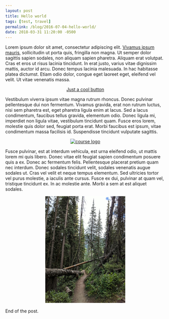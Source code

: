 ```yaml
---
layout: post
title: Hello world
tags: [test, travel]
permalink: /blog/2016-07-04-hello-world/
date: 2018-03-31 11:20:00 -0500
---
```


Lorem ipsum dolor sit amet, consectetur adipiscing elit. [Vivamus ipsum mauris](http://afranques.com), sollicitudin ut porta quis, fringilla non magna. Ut semper dolor sagittis sapien sodales, non aliquam sapien pharetra. Aliquam erat volutpat. Cras et eros ut risus lacinia tincidunt. In erat justo, varius vitae dignissim mattis, auctor id arcu. Donec tempus lacinia malesuada. In hac habitasse platea dictumst. Etiam odio dolor, congue eget laoreet eget, eleifend vel velit. Ut vitae venenatis massa.

<div style="text-align:center;">
  <a class="btn btn-lg btn-success" href="http://afranques.com">Just a cool button</a>
</div>

Vestibulum viverra ipsum vitae magna rutrum rhoncus. Donec pulvinar pellentesque dui non fermentum. Vivamus gravida, erat non rutrum luctus, nisi sem pharetra est, eget pharetra ligula enim at lacus. Sed a lacus condimentum, faucibus tellus gravida, elementum odio. Donec ligula mi, imperdiet non ligula vitae, vestibulum tincidunt quam. Fusce eros lorem, molestie quis dolor sed, feugiat porta erat. Morbi faucibus est ipsum, vitae condimentum massa facilisis id. Suspendisse tincidunt vulputate sagittis.

<div style="text-align:center;">
  <a href="https://github.com/afranques/afranques.github.io/raw/master/img/IMG_20170825_173726.jpg">
    <img src="https://github.com/afranques/afranques.github.io/raw/master/img/IMG_20170825_173726.jpg" alt="course logo" style="width: 50%">
  </a>
</div>

Fusce pulvinar, est at interdum vehicula, est urna eleifend odio, ut mattis lorem mi quis libero. Donec vitae elit feugiat sapien condimentum posuere quis a ex. Donec ac fermentum felis. Pellentesque placerat pretium quam nec interdum. Donec sodales tincidunt velit, sodales venenatis augue sodales ut. Cras vel velit et neque tempus elementum. Sed ultricies tortor vel purus molestie, a iaculis ante cursus. Fusce ex dui, pulvinar at quam vel, tristique tincidunt ex. In ac molestie ante. Morbi a sem at est aliquet sodales.

<div style="text-align:center;">
  <a href="https://github.com/afranques/afranques.github.io/raw/master/img/IMG_20170826_174842.jpg">
    <img src="https://github.com/afranques/afranques.github.io/raw/master/img/IMG_20170826_174842.jpg" alt="course logo" style="width: 50%">
  </a>
</div>

End of the post.
